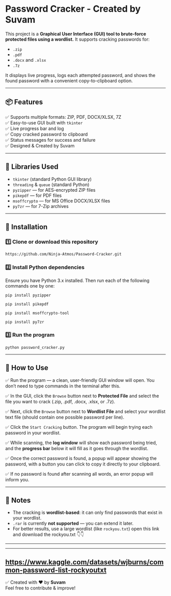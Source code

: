 # Password Cracker - Created by Suvam

This project is a **Graphical User Interface (GUI) tool to brute-force protected files using a wordlist.**
It supports cracking passwords for:
- `.zip`
- `.pdf`
- `.docx` and `.xlsx`
- `.7z`

It displays live progress, logs each attempted password, and shows the found password with a convenient copy-to-clipboard option.

---

## 📦 Features
✅ Supports multiple formats: ZIP, PDF, DOCX/XLSX, 7Z  
✅ Easy-to-use GUI built with `tkinter`  
✅ Live progress bar and log  
✅ Copy cracked password to clipboard  
✅ Status messages for success and failure  
✅ Designed & Created by Suvam

---

## 🧰 Libraries Used
- `tkinter` (standard Python GUI library)
- `threading` & `queue` (standard Python)
- `pyzipper` — for AES-encrypted ZIP files
- `pikepdf` — for PDF files
- `msoffcrypto` — for MS Office DOCX/XLSX files
- `py7zr` — for 7-Zip archives

---

## 🚀 Installation

### 1️⃣ Clone or download this repository
```
https://github.com/Ninja-Atmos/Password-Cracker.git
```

### 2️⃣ Install Python dependencies
Ensure you have Python 3.x installed. Then run each of the following commands one by one:
```
pip install pyzipper
```
```
pip install pikepdf
```
```
pip install msoffcrypto-tool
```
```
pip install py7zr
```
### 3️⃣ Run the program
```
python password_cracker.py
```

---

## 📄 How to Use
✅ Run the program — a clean, user-friendly GUI window will open. You don’t need to type commands in the terminal after this.

✅ In the GUI, click the `Browse` button next to **Protected File** and select the file you want to crack (.zip, .pdf, .docx, .xlsx, or .7z).

✅ Next, click the `Browse` button next to **Wordlist File** and select your wordlist text file (should contain one possible password per line).

✅ Click the `Start Cracking` button. The program will begin trying each password in your wordlist.

✅ While scanning, the **log window** will show each password being tried, and the **progress bar** below it will fill as it goes through the wordlist.

✅ Once the correct password is found, a popup will appear showing the password, with a button you can click to copy it directly to your clipboard.

✅ If no password is found after scanning all words, an error popup will inform you.

---

## 🔗 Notes
- The cracking is **wordlist-based**: it can only find passwords that exist in your wordlist.
- `.rar` is currently **not supported** — you can extend it later.
- For better results, use a large wordlist (like `rockyou.txt`) open this link and download the rockyou.txt 👇👇
---
---
https://www.kaggle.com/datasets/wjburns/common-password-list-rockyoutxt
---



✅ Created with ❤️ by **Suvam**  
Feel free to contribute & improve!
